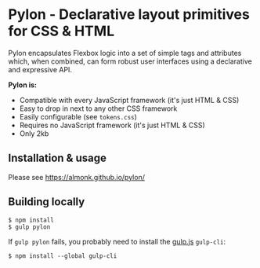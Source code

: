 # Pylon - Declarative layout primitives for CSS & HTML

Pylon encapsulates Flexbox logic into a set of simple tags and attributes which, when combined, can form robust user interfaces using a declarative and expressive API.

**Pylon is:**
* Compatible with every JavaScript framework (it's just HTML & CSS)
* Easy to drop in next to any other CSS framework
* Easily configurable (see `tokens.css`)
* Requires no JavaScript framework (it's just HTML & CSS)
* Only 2kb

## Installation & usage
Please see https://almonk.github.io/pylon/

## Building locally
```
$ npm install
$ gulp pylon
```

If `gulp pylon` fails, you probably need to install the [gulp.js](https://gulpjs.com/) `gulp-cli`:
```
$ npm install --global gulp-cli
```

